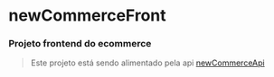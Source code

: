 # newCommerceFront

### Projeto frontend do ecommerce

> Este projeto está sendo alimentado pela api [newCommerceApi](https://github.com/Hermogenes00/newCommerceApi)
>[](https://github.com/Hermogenes00/newCommerceFront/blob/master/print/main_ecommerce.png)
